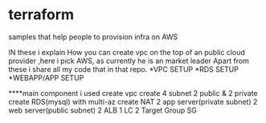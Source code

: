 # terraform
samples that help people to provision infra on AWS

IN these i explain How you can create vpc on the top of an public cloud provider ,here i pick AWS, as currently he is an market leader
Apart from these i share all my code that in that repo.
*VPC SETUP
*RDS SETUP
*WEBAPP/APP SETUP

****main component i used
create vpc
create 4 subnet 2 public & 2 private
create RDS(mysql) with multi-az
create NAT
2 app server(private subnet) 2 web server(public subnet)
2 ALB
1 LC
2 Target Group
SG 
